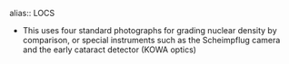 alias:: LOCS

- This uses four standard photographs for grading nuclear density by comparison, or special instruments such as the Scheimpflug camera and the early cataract detector (KOWA optics)